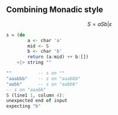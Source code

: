 ## Combining Monadic style

$$ S = aSb | ε $$

``` haskell
s = (do
        a <- char 'a'
        mid <- S
        b <- char 'b'
        return (a:mid) ++ b:[]) 
    <|> string ""

```

``` haskell
""          -- s on ""
"aaabbb"    -- s on "aaabbb"
"aabb"      -- s on "aabbb"
-- s on "aaabb"
S (line1 1, column 4):
unexpected end of input
expecting "b"
```

